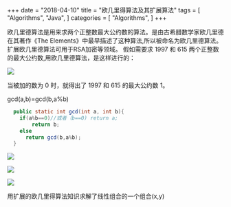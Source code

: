 +++
date = "2018-04-10"
title = "欧几里得算法及其扩展算法"
tags = [
    "Algorithms",
    "Java",
]
categories = [
    "Algorithms",
]
+++

欧几里德算法是用来求两个正整数最大公约数的算法。是由古希腊数学家欧几里德在其著作《The Elements》中最早描述了这种算法,所以被命名为欧几里德算法。
扩展欧几里德算法可用于RSA加密等领域。
假如需要求 1997 和 615 两个正整数的最大公约数,用欧几里德算法，是这样进行的：

![](/images/Extended-Euclidean-algorithm/screenshot1.png)

当被加的数为 0 时，就得出了 1997 和 615 的最大公约数 1。

gcd(a,b)=gcd(b,a%b)

```java
  public static int gcd(int a, int b){
    if(a%b==0)//或者（b==0) return a;
    	return b;
    else
      return gcd(b,a%b);
  }
```



![](/images/Extended-Euclidean-algorithm/screenshot2.png)

![](/images/Extended-Euclidean-algorithm/screenshot3.png)

![](/images/Extended-Euclidean-algorithm/screenshot4.png)

用扩展的欧几里得算法知识求解了线性组合的一个组合(x,y)